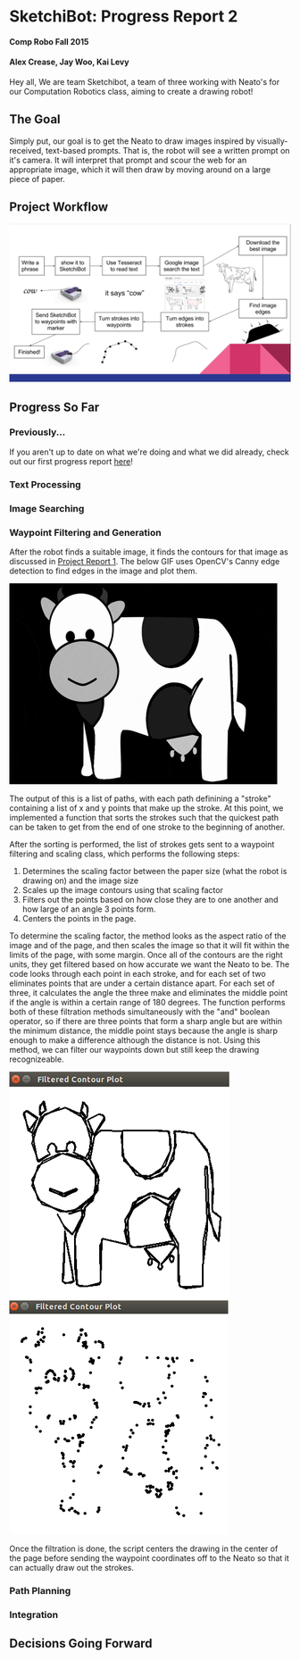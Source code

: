 # SketchiBot: Progress Report 2
#### Comp Robo Fall 2015
#### Alex Crease, Jay Woo, Kai Levy

Hey all,
We are team Sketchibot, a team of three working with Neato's for our Computation Robotics class, aiming to create a drawing robot!

## The Goal
Simply put, our goal is to get the Neato to draw images inspired by visually-received, text-based prompts. That is, the robot will see a written prompt on it's camera. It will interpret that prompt and scour the web for an appropriate image, which it will then draw by moving around on a large piece of paper.

## Project Workflow

![Our ideal project workflow](../images/project_workflow.png)

## Progress So Far

### Previously...

If you aren't up to date on what we're doing and what we did already, check out our first progress report [here](https://github.com/kailevy/sketchibot/blob/master/stories/story1.md)!

### Text Processing


### Image Searching


### Waypoint Filtering and Generation

After the robot finds a suitable image, it finds the contours for that image as discussed in [Project Report 1](https://github.com/kailevy/sketchibot/blob/master/stories/story1.md). The below GIF uses OpenCV's Canny edge detection to find edges in the image and plot them.

![Contour plotting of a cow!](../images/cow_gif.gif)

The output of this is a list of paths, with each path definining a "stroke" containing a list of x and y points that make up the stroke. At this point, we implemented a function that sorts the strokes such that the quickest path can be taken to get from the end of one stroke to the beginning of another. 

[//]: # (Kai talk about traveling salesman stuff here)

After the sorting is performed, the list of strokes gets sent to a waypoint filtering and scaling class, which performs the following steps:

1. Determines the scaling factor between the paper size (what the robot is drawing on) and the image size
2. Scales up the image contours using that scaling factor
3. Filters out the points based on how close they are to one another and how large of an angle 3 points form.
4. Centers the points in the page.

To determine the scaling factor, the method looks as the aspect ratio of the image and of the page, and then scales the image so that it will fit within the limits of the page, with some margin. Once all of the contours are the right units, they get filtered based on how accurate we want the Neato to be. The code looks through each point in each stroke, and for each set of two eliminates points that are under a certain distance apart. For each set of three, it calculates the angle the three make and eliminates the middle point if the angle is within a certain range of 180 degrees. The function performs both of these filtration methods simultaneously with the "and" boolean operator, so if there are three points that form a sharp angle but are within the minimum distance, the middle point stays because the angle is sharp enough to make a difference although the distance is not. Using this method, we can filter our waypoints down but still keep the drawing recognizeable.

![The filtered contours of the cow!](../images/cow_contours.png) ![The waypoints of the cow!](../images/cow_waypoints.png)


Once the filtration is done, the script centers the drawing in the center of the page before sending the waypoint coordinates off to the Neato so that it can actually draw out the strokes.
 
### Path Planning


### Integration

## Decisions Going Forward